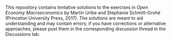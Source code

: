 This repository contains tentative solutions to the exercises in *Open Economy Macroeconomics* by Martín Uribe and Stephanie Schmitt-Grohé (Princeton University Press, 2017). The solutions are meant to aid understanding and may contain errors; if you have corrections or alternative approaches, please post them in the corresponding discussion thread in the Discussions tab.
